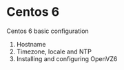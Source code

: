 # Centos 6
Centos 6 basic configuration
1. Hostname
2. Timezone, locale and NTP
3. Installing and configuring OpenVZ6
